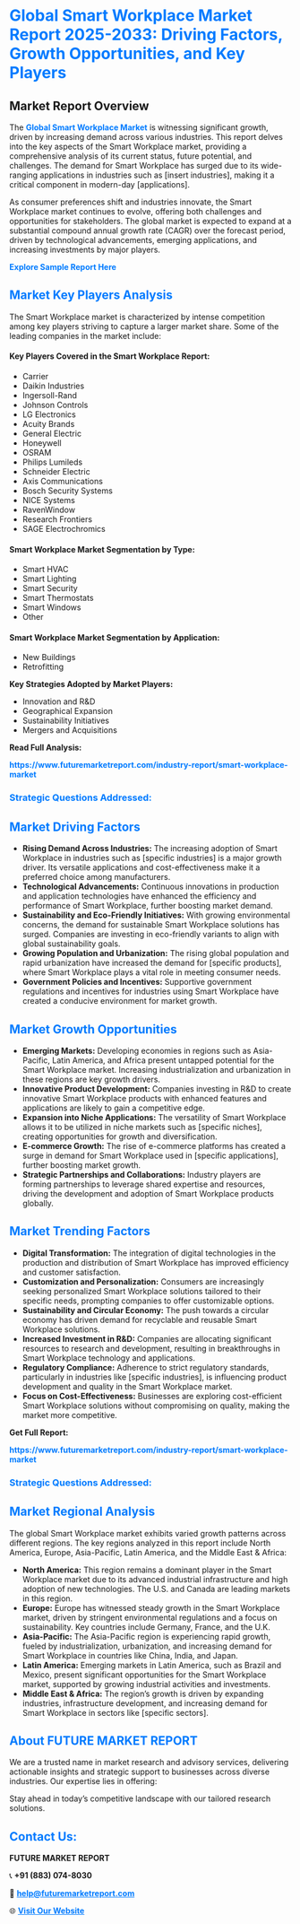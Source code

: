 <h1 style="color: #007BFF;">Global Smart Workplace Market Report 2025-2033: Driving Factors, Growth Opportunities, and Key Players</h1>

<section id="overview">
<h2>Market Report Overview</h2>
<p>The <a href="https://www.futuremarketreport.com/industry-report/smart-workplace-market" style="color: #007BFF; text-decoration: none;"><strong>Global Smart Workplace Market</strong></a> is witnessing significant growth, driven by increasing demand across various industries. This report delves into the key aspects of the Smart Workplace market, providing a comprehensive analysis of its current status, future potential, and challenges. The demand for Smart Workplace has surged due to its wide-ranging applications in industries such as [insert industries], making it a critical component in modern-day [applications].</p>
<p>As consumer preferences shift and industries innovate, the Smart Workplace market continues to evolve, offering both challenges and opportunities for stakeholders. The global market is expected to expand at a substantial compound annual growth rate (CAGR) over the forecast period, driven by technological advancements, emerging applications, and increasing investments by major players.</p>
</section>

<section id="overview">
<p><a href="https://www.futuremarketreport.com/request-sample/reportId=97674" style="color: #007BFF; text-decoration: none;"><strong>Explore Sample Report Here</strong></a></p>
</section>

<section id="key-players">
<h2 style="color: #007BFF;">Market Key Players Analysis</h2>
<p>The Smart Workplace market is characterized by intense competition among key players striving to capture a larger market share. Some of the leading companies in the market include:</p>
<h4>Key Players Covered in the Smart Workplace Report:</h4>
<ul><li>Carrier</li><li>Daikin Industries</li><li>Ingersoll-Rand</li><li>Johnson Controls</li><li>LG Electronics</li><li>Acuity Brands</li><li>General Electric</li><li>Honeywell</li><li>OSRAM</li><li>Philips Lumileds</li><li>Schneider Electric</li><li>Axis Communications</li><li>Bosch Security Systems</li><li>NICE Systems</li><li>RavenWindow</li><li>Research Frontiers</li><li>SAGE Electrochromics</li></ul>
<h4>Smart Workplace Market Segmentation by Type:</h4>
<ul><li>Smart HVAC</li><li>Smart Lighting</li><li>Smart Security</li><li>Smart Thermostats</li><li>Smart Windows</li><li>Other</li></ul>

<h4>Smart Workplace Market Segmentation by Application:</h4>
<ul><li>New Buildings</li><li>Retrofitting</li></ul>
<p><strong>Key Strategies Adopted by Market Players:</strong></p>
<ul>
<li>Innovation and R&D</li>
<li>Geographical Expansion</li>
<li>Sustainability Initiatives</li>
<li>Mergers and Acquisitions</li>
</ul>
</section>

<section>
<p><strong>Read Full Analysis: </strong></p><a href="https://www.futuremarketreport.com/industry-report/smart-workplace-market" style="color: #007BFF; text-decoration: none;"><strong>https://www.futuremarketreport.com/industry-report/smart-workplace-market</strong></a>
<h3 style="color: #007BFF;">Strategic Questions Addressed:</h3>
</section>

<section id="driving-factors">
<h2 style="color: #007BFF;">Market Driving Factors</h2>
<ul>
<li><strong>Rising Demand Across Industries:</strong> The increasing adoption of Smart Workplace in industries such as [specific industries] is a major growth driver. Its versatile applications and cost-effectiveness make it a preferred choice among manufacturers.</li>
<li><strong>Technological Advancements:</strong> Continuous innovations in production and application technologies have enhanced the efficiency and performance of Smart Workplace, further boosting market demand.</li>
<li><strong>Sustainability and Eco-Friendly Initiatives:</strong> With growing environmental concerns, the demand for sustainable Smart Workplace solutions has surged. Companies are investing in eco-friendly variants to align with global sustainability goals.</li>
<li><strong>Growing Population and Urbanization:</strong> The rising global population and rapid urbanization have increased the demand for [specific products], where Smart Workplace plays a vital role in meeting consumer needs.</li>
<li><strong>Government Policies and Incentives:</strong> Supportive government regulations and incentives for industries using Smart Workplace have created a conducive environment for market growth.</li>
</ul>
</section>

<section id="growth-opportunities">
<h2 style="color: #007BFF;">Market Growth Opportunities</h2>
<ul>
<li><strong>Emerging Markets:</strong> Developing economies in regions such as Asia-Pacific, Latin America, and Africa present untapped potential for the Smart Workplace market. Increasing industrialization and urbanization in these regions are key growth drivers.</li>
<li><strong>Innovative Product Development:</strong> Companies investing in R&D to create innovative Smart Workplace products with enhanced features and applications are likely to gain a competitive edge.</li>
<li><strong>Expansion into Niche Applications:</strong> The versatility of Smart Workplace allows it to be utilized in niche markets such as [specific niches], creating opportunities for growth and diversification.</li>
<li><strong>E-commerce Growth:</strong> The rise of e-commerce platforms has created a surge in demand for Smart Workplace used in [specific applications], further boosting market growth.</li>
<li><strong>Strategic Partnerships and Collaborations:</strong> Industry players are forming partnerships to leverage shared expertise and resources, driving the development and adoption of Smart Workplace products globally.</li>
</ul>
</section>

<section id="trending-factors">
<h2 style="color: #007BFF;">Market Trending Factors</h2>
<ul>
<li><strong>Digital Transformation:</strong> The integration of digital technologies in the production and distribution of Smart Workplace has improved efficiency and customer satisfaction.</li>
<li><strong>Customization and Personalization:</strong> Consumers are increasingly seeking personalized Smart Workplace solutions tailored to their specific needs, prompting companies to offer customizable options.</li>
<li><strong>Sustainability and Circular Economy:</strong> The push towards a circular economy has driven demand for recyclable and reusable Smart Workplace solutions.</li>
<li><strong>Increased Investment in R&D:</strong> Companies are allocating significant resources to research and development, resulting in breakthroughs in Smart Workplace technology and applications.</li>
<li><strong>Regulatory Compliance:</strong> Adherence to strict regulatory standards, particularly in industries like [specific industries], is influencing product development and quality in the Smart Workplace market.</li>
<li><strong>Focus on Cost-Effectiveness:</strong> Businesses are exploring cost-efficient Smart Workplace solutions without compromising on quality, making the market more competitive.</li>
</ul>
</section>

<section>
<p><strong>Get Full Report: </strong></p><a href="https://www.futuremarketreport.com/industry-report/smart-workplace-market" style="color: #007BFF; text-decoration: none;"><strong>https://www.futuremarketreport.com/industry-report/smart-workplace-market</strong></a>
<h3 style="color: #007BFF;">Strategic Questions Addressed:</h3>
</section>


<section id="regional-analysis">
<h2 style="color: #007BFF;">Market Regional Analysis</h2>
<p>The global Smart Workplace market exhibits varied growth patterns across different regions. The key regions analyzed in this report include North America, Europe, Asia-Pacific, Latin America, and the Middle East & Africa:</p>
<ul>
<li><strong>North America:</strong> This region remains a dominant player in the Smart Workplace market due to its advanced industrial infrastructure and high adoption of new technologies. The U.S. and Canada are leading markets in this region.</li>
<li><strong>Europe:</strong> Europe has witnessed steady growth in the Smart Workplace market, driven by stringent environmental regulations and a focus on sustainability. Key countries include Germany, France, and the U.K.</li>
<li><strong>Asia-Pacific:</strong> The Asia-Pacific region is experiencing rapid growth, fueled by industrialization, urbanization, and increasing demand for Smart Workplace in countries like China, India, and Japan.</li>
<li><strong>Latin America:</strong> Emerging markets in Latin America, such as Brazil and Mexico, present significant opportunities for the Smart Workplace market, supported by growing industrial activities and investments.</li>
<li><strong>Middle East & Africa:</strong> The region’s growth is driven by expanding industries, infrastructure development, and increasing demand for Smart Workplace in sectors like [specific sectors].</li>
</ul>
</section>

<footer>
<h2 style="color: #007BFF;">About FUTURE MARKET REPORT</h2>
<p>We are a trusted name in market research and advisory services, delivering actionable insights and strategic support to businesses across diverse industries. Our expertise lies in offering:</p>

<p>Stay ahead in today’s competitive landscape with our tailored research solutions.</p>

<h2 style="color: #007BFF;">Contact Us:</h2>
<p><strong>FUTURE MARKET REPORT</strong></p>
<p>📞 <strong>+91 (883) 074-8030</strong></p>
<p>📧 <strong><a href="mailto:help@futuremarketreport.com" style="color: #007BFF;">help@futuremarketreport.com</a></strong></p>
<p>🌐 <strong><a href="https://www.futuremarketreport.com/" style="color: #007BFF;">Visit Our Website</a></strong></p>
</footer>
